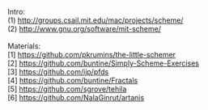 Intro: <br>
(1) http://groups.csail.mit.edu/mac/projects/scheme/ <br>
(2) http://www.gnu.org/software/mit-scheme/
<br><br>
Materials: <br>
[1] https://github.com/pkrumins/the-little-schemer <br>
[2] https://github.com/buntine/Simply-Scheme-Exercises <br>
[3] https://github.com/ijp/pfds <br>
[4] https://github.com/buntine/Fractals <br>
[5] https://github.com/sgrove/tehila <br>
[6] https://github.com/NalaGinrut/artanis <br>
